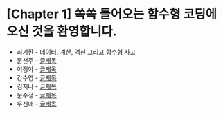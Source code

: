 # [Chapter 1] 쏙쏙 들어오는 함수형 코딩에 오신 것을 환영합니다.

- 최기환 - [데이터, 계산, 액션 그리고 함수형 사고](https://circular-error-a3d.notion.site/79404674bf77480b9e687a0065002768?pvs=4)
- 문선주 - [글제목](링크)
- 이정아 - [글제목](링크)
- 강수영 - [글제목](링크)
- 김지나 - [글제목](링크)
- 문수정 - [글제목](링크)
- 우신애 - [글제목](링크)
